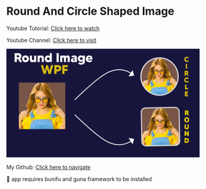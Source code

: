 # Round And Circle Shaped Image

Youtube Tutorial: [Click here to watch](https://youtu.be/_sdVfgEn7WY)


Youtube Channel: [Click here to visit](https://www.youtube.com/@CodeCrunch.Official)


![Thumbnail](Thumbnail.png)


My Github: [Click here to navigate](https://github.com/MAHMAD6)


🔴 app requires bunifu and guna framework to be installed